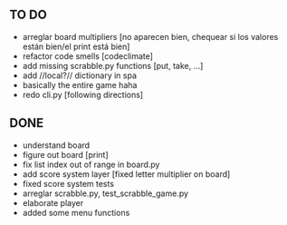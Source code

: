 ## TO DO
- arreglar board multipliers [no aparecen bien, chequear si los valores están bien/el print está bien]
- refactor code smells [codeclimate]
- add missing scrabble.py functions [put, take, ...]
- add //local?// dictionary in spa
- basically the entire game haha
- redo cli.py [following directions] 

## DONE
- understand board
- figure out board [print]
- fix list index out of range in board.py 
- add score system layer [fixed letter multiplier on board]
- fixed score system tests
- arreglar scrabble.py, test_scrabble_game.py
- elaborate player
- added some menu functions